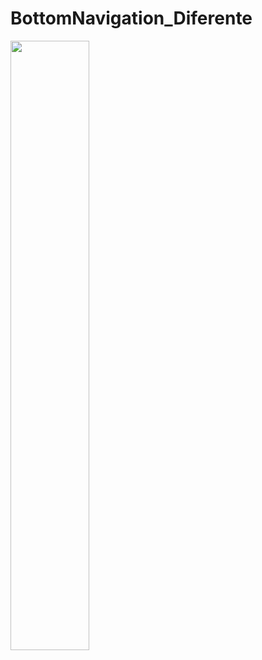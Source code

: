 # BottomNavigation_Diferente

<img src="https://user-images.githubusercontent.com/72177982/120405223-7720b700-c31e-11eb-91b7-94da9e3a15dd.jpg" width="50%">
